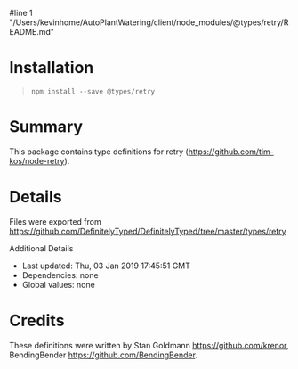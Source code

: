 #line 1 "/Users/kevinhome/AutoPlantWatering/client/node_modules/@types/retry/README.md"
# Installation
> `npm install --save @types/retry`

# Summary
This package contains type definitions for retry (https://github.com/tim-kos/node-retry).

# Details
Files were exported from https://github.com/DefinitelyTyped/DefinitelyTyped/tree/master/types/retry

Additional Details
 * Last updated: Thu, 03 Jan 2019 17:45:51 GMT
 * Dependencies: none
 * Global values: none

# Credits
These definitions were written by Stan Goldmann <https://github.com/krenor>, BendingBender <https://github.com/BendingBender>.
